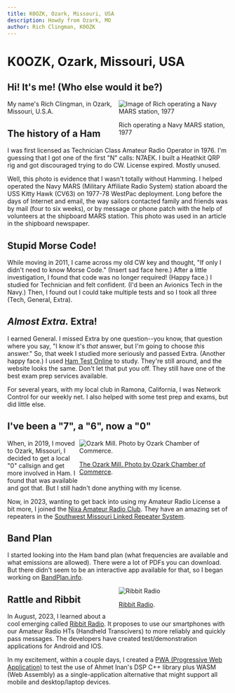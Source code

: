```yaml
---
title: K0OZK, Ozark, Missouri, USA
description: Howdy from Ozark, MO
author: Rich Clingman, K0OZK
---
```


# K0OZK, Ozark, Missouri, USA

## Hi! It's me! (Who else would it be?)

<div class="small-mobile" style="float: right; width: 250px">
<img src="/img/Rich Navy Radio-small.jpg" alt="Image of Rich operating a Navy MARS station, 1977"></img>
<p class="is-size-7">Rich operating a Navy MARS station, 1977</p>
</div>

My name's Rich Clingman, <Callsign></Callsign> in Ozark, Missouri, U.S.A.

## The history of a Ham

I was first licensed as Technician Class Amateur Radio Operator in 1976.
I'm guessing that I got one of the first "N" calls: <Callsign>N7AEK</Callsign>.
I built a Heathkit QRP rig and got discouraged trying to do CW.
License expired. Mostly unused.

Well, this photo is evidence that I wasn't totally without Hamming.
I helped operated the
Navy MARS (Military Affiliate Radio System) station
aboard the USS Kitty Hawk (CV63) on 1977-78 WestPac deployment.
Long before the days of Internet and email, the way sailors contacted
family and friends was by mail (four to six weeks), or by message
or phone patch with the help of volunteers at the shipboard MARS station.
This photo was used in an article in the shipboard newspaper.

## Stupid Morse Code!

While moving in 2011, I came across my old CW key and thought,
"If only I didn't need to know Morse Code." \(Insert sad face here.)
After a little investigation, I found that code was no longer required!
(Happy face.)
I studied for Technician and felt confident. (I'd been an Avionics Tech in the Navy.)
Then, I found out I could take multiple tests and so I
took all three (Tech, General, Extra).

## *Almost Extra.* Extra!

I earned General.
I missed Extra by one question--you know, that question where you say,
"I know it's *that* answer, but I'm going to choose *this* answer."
So, that week I studied more seriously and passed Extra. (Another happy face.)
I used 
<a href="https://www.hamradiolicenseexam.com/" target="_blank">Ham Test Online</a> 
to study.
They're still around, and the website looks the same.
Don't let that put you off. They still have one of the best exam prep services available.

For several years, with my local club in Ramona, California, I was Network Control for our weekly net.
I also helped with some test prep and exams, but did little else.

## I've been a "7", a "6", now a "<Callsign>0</Callsign>"

<div class="small-mobile" style="float: right; width: 340px">
<img src="/img/Finely-Farms_Ozark-Mill_CO-Ozark-Chamber-Of-Com.original.jpg" alt="Ozark Mill. Photo by Ozark Chamber of Commerce."></img>
<p class="is-size-7">
<a href="https://ozarkchamber.com/" target="_blank">The Ozark Mill. Photo by Ozark Chamber of Commerce</a>.
</p>
</div>

When, in 2019, I moved to Ozark, Missouri, I decided to get a local "<Callsign>0</callsign>" callsign
and get more involved in Ham.
I found that <Callsign></Callsign> was available and got that.
But I still hadn't done anything with my license.

Now, in 2023, wanting to get back into using my Amateur Radio License a bit more,
I joined the
<a href="https://www.nixahams.net/" target="_blank">Nixa Amateur Radio Club</a>. They have an amazing set of repeaters in the
<a href="https://smlrs.info/" target="_blank">Southwest Missouri Linked Repeater System</a>.

## Band Plan

I started looking into the Ham band plan (what frequencies are available and what emissions are allowed). 
There were a lot of PDFs you can download.
But there didn't seem to be an interactive app available for that, so I began working on 
<a href="https://bandplan.info/" target="_blank">BandPlan.info</a>.

<div class="small-mobile" style="float: right; width: 250px">
<img src="/img/ribbit.png" alt="Ribbit Radio"></img>
<p class="is-size-7">
<a href="https://www.ribbitradio.org/" target="_blank">Ribbit Radio</a>.
</p>
</div>

## Rattle and Ribbit

In August, 2023, I learned about a cool emerging called 
<a href="https://www.ribbitradio.org/" target="_blank">Ribbit Radio</a>.
It proposes to use our smartphones with our Amateur Radio HTs (Handheld Transcivers) to more
reliably and quickly pass messages. The developers have created test/demonstration applications
for Android and IOS.

In my excitement, within a couple days, I created a 
<a href="https://courageous-llama-29036b.netlify.app/" target="_blank">PWA (Progressive Web Application)</a>
to test the use of Ahmet Inan's DSP C++ library plus WASM (Web Assembly) as a single-application
alternative that might support all mobile and desktop/laptop devices.
